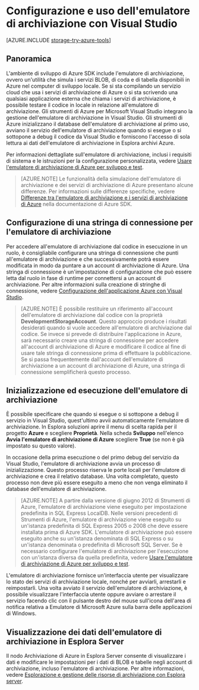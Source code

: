 <properties 
   pageTitle="Configurazione e uso dell'emulatore di archiviazione con Visual Studio | Microsoft Azure"
   description="Configurazione e uso dell'emulatore di archiviazione con Visual Studio"
   services="visual-studio-online"
   documentationCenter="na"
   authors="TomArcher"
   manager="douge"
   editor="" />
<tags 
   ms.service="storage"
   ms.devlang="multiple"
   ms.topic="article"
   ms.tgt_pltfrm="na"
   ms.workload="na"
   ms.date="07/18/2016"
   ms.author="tarcher" />

# Configurazione e uso dell'emulatore di archiviazione con Visual Studio

[AZURE.INCLUDE [storage-try-azure-tools](../includes/storage-try-azure-tools.md)]

## Panoramica
L'ambiente di sviluppo di Azure SDK include l'emulatore di archiviazione, ovvero un'utilità che simula i servizi BLOB, di coda e di tabella disponibili in Azure nel computer di sviluppo locale. Se si sta compilando un servizio cloud che usa i servizi di archiviazione di Azure o si sta scrivendo una qualsiasi applicazione esterna che chiama i servizi di archiviazione, è possibile testare il codice in locale in relazione all'emulatore di archiviazione. Gli strumenti di Azure per Microsoft Visual Studio integrano la gestione dell'emulatore di archiviazione in Visual Studio. Gli strumenti di Azure inizializzano il database dell'emulatore di archiviazione al primo uso, avviano il servizio dell'emulatore di archiviazione quando si esegue o si sottopone a debug il codice da Visual Studio e forniscono l'accesso di sola lettura ai dati dell'emulatore di archiviazione in Esplora archivi Azure.

Per informazioni dettagliate sull'emulatore di archiviazione, inclusi i requisiti di sistema e le istruzioni per la configurazione personalizzata, vedere [Usare l'emulatore di archiviazione di Azure per sviluppo e test](./storage/storage-use-emulator.md).

>[AZURE.NOTE] Le funzionalità della simulazione dell'emulatore di archiviazione e dei servizi di archiviazione di Azure presentano alcune differenze. Per informazioni sulle differenze specifiche, vedere [Differenze tra l'emulatore di archiviazione e i servizi di archiviazione di Azure](./storage/storage-use-emulator.md) nella documentazione di Azure SDK.

## Configurazione di una stringa di connessione per l'emulatore di archiviazione

Per accedere all'emulatore di archiviazione dal codice in esecuzione in un ruolo, è consigliabile configurare una stringa di connessione che punti all'emulatore di archiviazione e che successivamente potrà essere modificata in modo da puntare a un account di archiviazione di Azure. Una stringa di connessione è un'impostazione di configurazione che può essere letta dal ruolo in fase di runtime per connettersi a un account di archiviazione. Per altre informazioni sulla creazione di stringhe di connessione, vedere [Configurazione dell'applicazione Azure con Visual Studio](https://msdn.microsoft.com/library/azure/2da5d6ce-f74d-45a9-bf6b-b3a60c5ef74e#BK_SettingsPage).

>[AZURE.NOTE] È possibile restituire un riferimento all'account dell'emulatore di archiviazione dal codice con la proprietà **DevelopmentStorageAccount**. Questo approccio produce i risultati desiderati quando si vuole accedere all'emulatore di archiviazione dal codice. Se invece si prevede di distribuire l'applicazione in Azure, sarà necessario creare una stringa di connessione per accedere all'account di archiviazione di Azure e modificare il codice al fine di usare tale stringa di connessione prima di effettuare la pubblicazione. Se si passa frequentemente dall'account dell'emulatore di archiviazione a un account di archiviazione di Azure, una stringa di connessione semplificherà questo processo.

## Inizializzazione ed esecuzione dell'emulatore di archiviazione

È possibile specificare che quando si esegue o si sottopone a debug il servizio in Visual Studio, quest'ultimo avvii automaticamente l'emulatore di archiviazione. In Esplora soluzioni aprire il menu di scelta rapida per il progetto **Azure** e scegliere **Proprietà**. Nella scheda **Sviluppo** nell'elenco **Avvia l'emulatore di archiviazione di Azure** scegliere **True** (se non è già impostato su questo valore).

In occasione della prima esecuzione o del primo debug del servizio da Visual Studio, l'emulatore di archiviazione avvia un processo di inizializzazione. Questo processo riserva le porte locali per l'emulatore di archiviazione e crea il relativo database. Una volta completato, questo processo non deve più essere eseguito a meno che non venga eliminato il database dell'emulatore di archiviazione.

>[AZURE.NOTE] A partire dalla versione di giugno 2012 di Strumenti di Azure, l'emulatore di archiviazione viene eseguito per impostazione predefinita in SQL Express LocalDB. Nelle versioni precedenti di Strumenti di Azure, l'emulatore di archiviazione viene eseguito su un'istanza predefinita di SQL Express 2005 o 2008 che deve essere installata prima di Azure SDK. L'emulatore di archiviazione può essere eseguito anche su un'istanza denominata di SQL Express o su un'istanza denominata o predefinita di Microsoft SQL Server. Se è necessario configurare l'emulatore di archiviazione per l'esecuzione con un'istanza diversa da quella predefinita, vedere [Usare l'emulatore di archiviazione di Azure per sviluppo e test](./storage/storage-use-emulator.md).

L'emulatore di archiviazione fornisce un'interfaccia utente per visualizzare lo stato dei servizi di archiviazione locale, nonché per avviarli, arrestarli e reimpostarli. Una volta avviato il servizio dell'emulatore di archiviazione, è possibile visualizzare l'interfaccia utente oppure avviare o arrestare il servizio facendo clic con il pulsante destro del mouse sull'icona dell'area di notifica relativa a Emulatore di Microsoft Azure sulla barra delle applicazioni di Windows.

## Visualizzazione dei dati dell'emulatore di archiviazione in Esplora Server

Il nodo Archiviazione di Azure in Esplora Server consente di visualizzare i dati e modificare le impostazioni per i dati di BLOB e tabelle negli account di archiviazione, incluso l'emulatore di archiviazione. Per altre informazioni, vedere [Esplorazione e gestione delle risorse di archiviazione con Esplora server](https://msdn.microsoft.com/library/azure/ff683677.aspx).

<!---HONumber=AcomDC_0720_2016-->